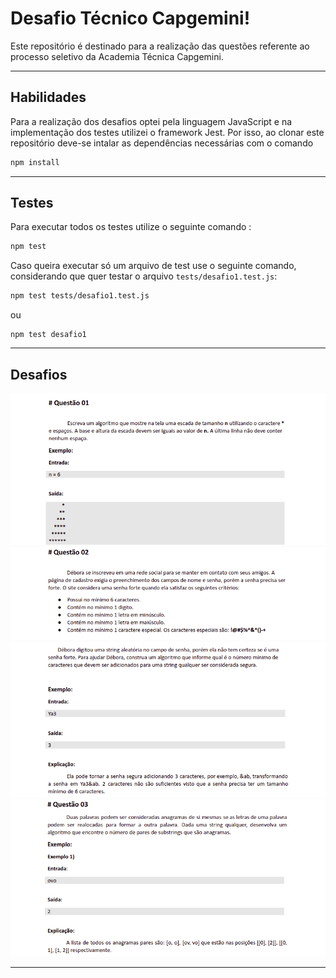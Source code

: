 # Desafio Técnico Capgemini! </h1>

Este repositório é destinado para a realização das questões referente ao processo seletivo da Academia Técnica Capgemini.

---

## Habilidades

Para a realização dos desafios optei pela linguagem JavaScript e na implementação dos testes utilizei o framework  Jest.
Por isso, ao clonar este repositório deve-se intalar as dependências necessárias com o comando

```sh
npm install
```

---

## Testes

 Para executar todos os testes utilize o seguinte comando : 

```sh
npm test
```

Caso queira executar só um arquivo de test use o seguinte comando, considerando que quer testar o arquivo `tests/desafio1.test.js`:

```sh
npm test tests/desafio1.test.js
```
ou
```
npm test desafio1
```
---

## Desafios


 <img src="/public/desafio1.png" w=100>
 <img src="/public/desafio2.1.png">
 <img src="/public/desafio2.2.png">
 <img src="/public/desafio3.png">
 

---
